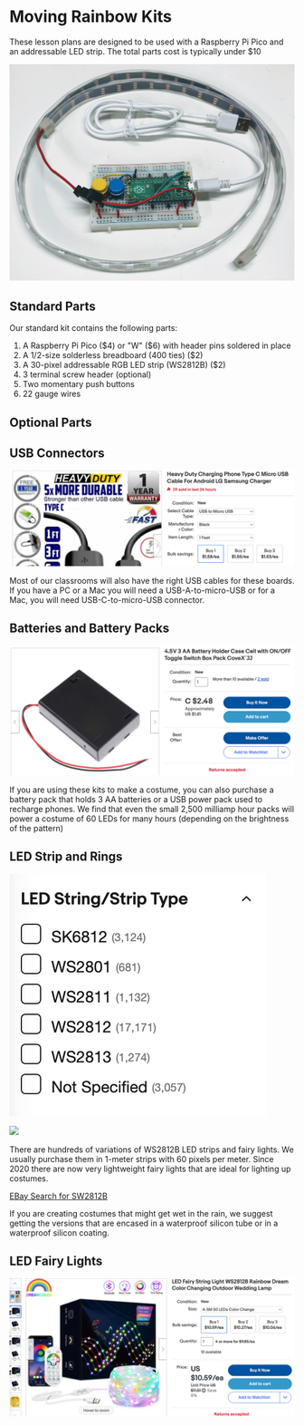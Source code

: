 # Moving Rainbow Kits

These lesson plans are designed to be used with a Raspberry Pi Pico and an addressable LED strip.  The total parts cost is typically under $10

![](../img/neopixel-kit.jpg)


## Standard Parts

Our standard kit contains the following parts:

1. A Raspberry Pi Pico ($4) or "W" ($6) with header pins soldered in place
2. A 1/2-size solderless breadboard (400 ties) ($2)
3. A 30-pixel addressable RGB LED strip (WS2812B) ($2)
4. 3 terminal screw header (optional)
5. Two momentary push buttons
6. 22 gauge wires

## Optional Parts

## USB Connectors

![](../img/micro-usb.png)

Most of our classrooms will also have the right USB cables for these boards.  If you have a PC or a Mac you will need a USB-A-to-micro-USB or for a Mac, you will need USB-C-to-micro-USB connector.

## Batteries and Battery Packs

![](../img/3-aa-battery-pack.png)

If you are using these kits to make a costume, you can also purchase a battery pack that holds 3 AA batteries or a USB power pack used to recharge phones.  We find that even the small 2,500 milliamp hour packs will power a costume of 60 LEDs for many hours (depending on the brightness of the pattern)

## LED Strip and Rings

![WS-2812b types](../img/ws-2812b-types.png)

![](../img/neopixel-type)

There are hundreds of variations of WS2812B LED strips and fairy lights.  We usually purchase them in 1-meter strips with 60 pixels per meter.  Since 2020 there are now very lightweight fairy lights that are ideal for lighting up costumes.

[EBay Search for SW2812B](https://www.ebay.com/sch/i.html?_nkw=WS2812B)

If you are creating costumes that might get wet in the rain, we suggest getting the versions that are encased in a waterproof silicon tube or in a waterproof silicon coating.

## LED Fairy Lights

![](../img/fairy-lights.png)